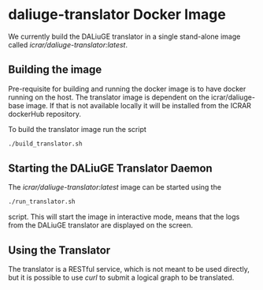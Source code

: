 # daliuge-translator Docker Image

We currently build the DALiuGE translator in a single stand-alone image called *icrar/daliuge-translator:latest*.

## Building the image

Pre-requisite for building and running the docker image is to have docker running on the host. The translator image is dependent on the icrar/daliuge-base image. If that is not available locally it will be installed from the ICRAR dockerHub repository.

To build the translator image run the script

```bash
./build_translator.sh
```

## Starting the DALiuGE Translator Daemon

The *icrar/daliuge-translator:latest* image can be started using the

```bash
./run_translator.sh
```

script. This will start the image in interactive mode, means that the logs from the DALiuGE translator are displayed on the screen.

## Using the Translator

The translator is a RESTful service, which is not meant to be used directly, but it is possible to use *curl* to submit a logical graph to be translated.
